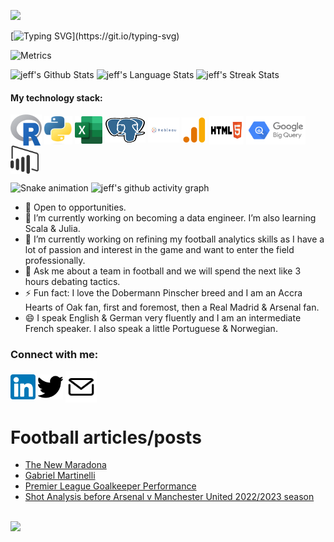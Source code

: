 ![](https://komarev.com/ghpvc/?username=jeffreyohene&label=PROFILE+VIEWS)

[![Typing SVG](https://readme-typing-svg.herokuapp.com?color=%2336BCF7&center=true&vCenter=true&width=1000&lines=Hi!;+Hallo!;+Salut!;+Here+is+jeff⭐;+Welcome+to+my+profile!;+Wilkommen+auf+meinem+Profil!;Bienvenue+sur+mon+profil!;I+am+a+Data+Analyst+with+over+3+years+of+programming+experience.;I+am+always+learning+new+things.+;You+can+find+my+portfolio+projects+in+my+repos.;I+would+love+your+feedback+or+questions+and+suggestions!)](https://git.io/typing-svg)



![Metrics](https://github.com/jeffreyohene/jeffreyohene/blob/master/github-metrics.svg)



 
![jeff's Github Stats](https://github-readme-stats.vercel.app/api?username=jeffreyohene&show_icons=true&include_all_commits=true)
![jeff's Language Stats](https://github-readme-stats.vercel.app/api/top-langs/?username=jeffreyohene&layout=compact)
![jeff's Streak Stats](https://github-readme-streak-stats.herokuapp.com/?user=jeffreyohene&layout=compact)


#### My technology stack:
<p align="left" dir="auto">
    <img align="center" src="images/Rlogo.svg" alt="1" height="50" width="50" style="max-width: 100%;">
    <img align="center" src="images/python.png" alt="1" height="45" width="45" style="max-width: 100%;">
    <img align="center" src="images/excel.png" alt="1" height="44" width="44" style="max-width: 100%;">
    <img align="center" src="images/postgre.svg" alt="1" height="40" width="65" style="max-width: 100%;">
    <img align="center" src="images/Tableau.svg" alt="1" height="40" width="50" style="max-width: 100%;">
    <img align="center" src="images/ga.svg" alt="1" height="40" width="40" style="max-width: 100%;">
    <img align="center" src="images/html5.svg" alt="1" height="45" width="55" style="max-width: 100%;">
    <img align="center" src="images/big_query.png" alt="1" height="45" width="95" style="max-width: 100%;">
    <img align="center" src="images/power_bi.svg" alt="1" height="45" width="45" style="max-width: 100%;">
 
![Snake animation](https://github.com/jeffreyohene/jeffreyohene/blob/output/github-contribution-grid-snake.svg)
![jeff's github activity graph](https://github-readme-activity-graph.cyclic.app/graph?username=jeffreyohene&theme=github-compact)


- 👯 Open to opportunities.
- 🌱 I’m currently working on becoming a data engineer. I’m also learning Scala & Julia.
- 🔭 I’m currently working on refining my football analytics skills as I have a lot of passion and interest in the game and want to enter the field professionally.
- 💬 Ask me about a team in football and we will spend the next like 3 hours debating tactics.
- ⚡ Fun fact: I love the Dobermann Pinscher breed and I am an Accra Hearts of Oak fan, first and foremost,  then a Real Madrid & Arsenal fan.
- 😄 I speak English & German very fluently and I am an intermediate French speaker. I also speak a little Portuguese & Norwegian.
   
### Connect with me:
<p align="left" dir="auto">
<a href="https://www.linkedin.com/in/jeffreyohene/" rel="nofollow"><img align="center" src="images/lnkdn.png" alt="1" height="40" width="40" style="max-width: 100%;"></a>
<a href="https://www.twitter.com/jeffrstats/" rel="nofollow"><img align="center" src="images/twt.png" alt="1" height="40" width="40" style="max-width: 100%;"></a>
<a a rel="noopener" data-link="mailto:jeff.ohene10@gmail.com" href="mailto:jeff.ohene10@gmail.com" target="_top"><img align="center" src="images/m.svg" alt="1" height="50" width="50" style="max-width: 100%;"></a>



# Football articles/posts
<!-- BLOG-POST-LIST:START -->
- [The New Maradona](https://jeffrey10.medium.com/the-new-maradona-586653e173e8)
- [Gabriel Martinelli](https://jeffrey10.medium.com/player-profile-gabriel-martinelli-37099dc089f7)
- [Premier League Goalkeeper Performance](https://jeffrey10.medium.com/analysis-of-goalkeeper-performance-in-the-english-premier-league-a0d45036598b)
 - [Shot Analysis before Arsenal v Manchester United 2022/2023 season](https://www.linkedin.com/posts/jeffreyohene_arsenal-manchesterunited-premierleague-activity-7022956611820228609-MMVT?utm_source=share&utm_medium=member_desktop)
<!-- BLOG-POST-LIST:END -->


<br>![](https://user-images.githubusercontent.com/103119258/222024507-8c132af6-5779-498a-9bca-b30e91f0f7b8.gif) </br>

<!--
**jeffreyohene/jeffreyohene** is a ✨ _special_ ✨ repository because its `README.md` (this file) appears on your GitHub profile.
   ### My technology stack:
<p align="left" dir="auto">
    <img align="center" src="images/R.svg" alt="1" height="60" width="60" style="max-width: 100%;">
    <img align="center" src="images/python.png" alt="1" height="45" width="45" style="max-width: 100%;">
    <img align="center" src="images/postgresql.svg" alt="1" height="45" width="45" style="max-width: 100%;">
    <img align="center" src="images/Tableau.svg" alt="1" height="45" width="45" style="max-width: 100%;">
    <img align="center" src="images/ga4.svg" alt="1" height="45" width="45" style="max-width: 100%;">
    <img align="center" src="images/google-tag-manager.jpg" alt="1" height="40" width="40" style="max-width: 100%;">
    <img align="center" src="images/html.png" alt="1" height="40" width="40" style="max-width: 100%;">
    <img align="center" src="images/excel.png" alt="1" height="44" width="44" style="max-width: 100%;">
    <img align="center" src="images/big_query.png" alt="1" height="40" width="40" style="max-width: 100%;">
    <img align="center" src="images/power_bi.jpg" alt="1" height="50" width="50" style="max-width: 100%;">
👋
</p>
   <p>
<a href="https://twitter.com/jeffrstats/">
   <img align="left" alt="twitter" src="https://img.shields.io/badge/Twitter-1DA1F2?style=for-the-badge&logo=twitter&logoColor=white" />
</a>&nbsp;&nbsp;
<a href="https://www.linkedin.com/in/jeffreyohene/">
   <img align="left" alt="linkedin" src="https://img.shields.io/badge/LinkedIn-0077B5?style=for-the-badge&logo=linkedin&logoColor=white" />
</a>
<p/>
-->
